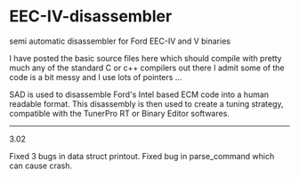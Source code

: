 # EEC-IV-disassembler
semi automatic disassembler for Ford EEC-IV and V binaries

I have posted the basic source files here which should compile with pretty much any of the standard C or c++ compilers out there
I admit some of the code is a bit messy and I use lots of pointers ...

SAD is used to disassemble Ford's Intel based ECM code into a human readable format. This disassembly
is then used to create a tuning strategy, compatible with the TunerPro RT or Binary Editor softwares.  

***
3.02

Fixed 3 bugs in data struct printout.
Fixed bug in parse_command which can cause crash.
